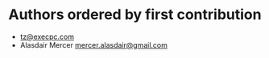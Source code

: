 # Authors ordered by first contribution

* <tz@execpc.com>
* Alasdair Mercer <mercer.alasdair@gmail.com>